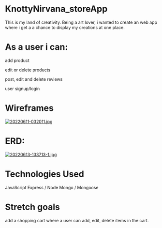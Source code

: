 # KnottyNirvana_storeApp


This is my land of creativity. Being a art lover, i wanted to create an web app where i get a a chance to display my creations at one place. 


# As a user i can: #

add product

edit or delete products

post, edit and delete reviews

user signup/login

# Wireframes #
[![20220611-032011.jpg](https://i.postimg.cc/GhHZ3Y5C/20220611-032011.jpg)](https://postimg.cc/4mR8BKGL)


# ERD: #

[![20220613-133713-1.jpg](https://i.postimg.cc/C5yd6XWQ/20220613-133713-1.jpg)](https://postimg.cc/JDq1s67N)

# Technologies Used #
JavaScript
Express / Node
Mongo / Mongoose


# Stretch goals #
add a shopping cart where a user can add, edit, delete items in the cart.










